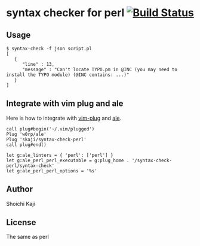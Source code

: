 # syntax checker for perl [![Build Status](https://travis-ci.org/skaji/syntax-check-perl.svg?branch=master)](https://travis-ci.org/skaji/syntax-check-perl)

## Usage

```console
$ syntax-check -f json script.pl
[
   {
      "line" : 13,
      "message" : "Can't locate TYPO.pm in @INC (you may need to install the TYPO module) (@INC contains: ...)"
   }
]
```

## Integrate with vim plug and ale

Here is how to integrate with [vim-plug](https://github.com/junegunn/vim-plug) and [ale](https://github.com/w0rp/ale).

```vim
call plug#begin('~/.vim/plugged')
Plug 'w0rp/ale'
Plug 'skaji/syntax-check-perl'
call plug#end()

let g:ale_linters = { 'perl': ['perl'] }
let g:ale_perl_perl_executable = g:plug_home . '/syntax-check-perl/syntax-check'
let g:ale_perl_perl_options = '%s'
```

## Author

Shoichi Kaji

## License

The same as perl
